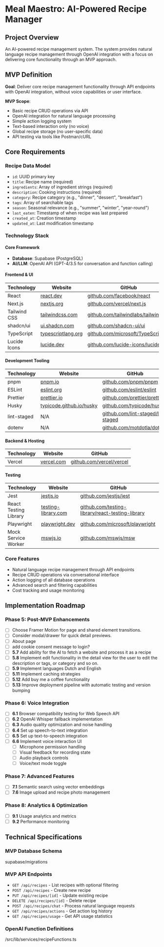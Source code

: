# Meal Maestro: AI-Powered Recipe Manager

## Project Overview

An AI-powered recipe management system. The system provides natural language recipe management through OpenAI integration with a focus on delivering core functionality through an MVP approach.

## MVP Definition

**Goal**: Deliver core recipe management functionality through API endpoints with OpenAI integration, without voice capabilities or user interface.

**MVP Scope**:

- Basic recipe CRUD operations via API
- OpenAI integration for natural language processing
- Simple action logging system
- Text-based interaction only (no voice)
- Global recipe storage (no user-specific data)
- API testing via tools like Postman/cURL

## Core Requirements

### Recipe Data Model

- `id`: UUID primary key
- `title`: Recipe name (required)
- `ingredients`: Array of ingredient strings (required)
- `description`: Cooking instructions (required)
- `category`: Recipe category (e.g., "dinner", "dessert", "breakfast")
- `tags`: Array of searchable tags
- `season`: Seasonal relevance (e.g., "summer", "winter", "year-round")
- `last_eaten`: Timestamp of when recipe was last prepared
- `created_at`: Creation timestamp
- `updated_at`: Last modification timestamp

### Technology Stack

#### Core Framework

- **Database**: Supabase (PostgreSQL)
- **AI/LLM**: OpenAI API (GPT-4/3.5 for conversation and function calling)

#### Frontend & UI

| Technology   | Website                                          | GitHub                                                                             |
| ------------ | ------------------------------------------------ | ---------------------------------------------------------------------------------- |
| React        | [react.dev](https://react.dev)                   | [github.com/facebook/react](https://github.com/facebook/react)                     |
| Next.js      | [nextjs.org](https://nextjs.org)                 | [github.com/vercel/next.js](https://github.com/vercel/next.js)                     |
| Tailwind CSS | [tailwindcss.com](https://tailwindcss.com)       | [github.com/tailwindlabs/tailwindcss](https://github.com/tailwindlabs/tailwindcss) |
| shadcn/ui    | [ui.shadcn.com](https://ui.shadcn.com)           | [github.com/shadcn-ui/ui](https://github.com/shadcn-ui/ui)                         |
| TypeScript   | [typescriptlang.org](https://typescriptlang.org) | [github.com/microsoft/TypeScript](https://github.com/microsoft/TypeScript)         |
| Lucide Icons | [lucide.dev](https://lucide.dev)                 | [github.com/lucide-icons/lucide](https://github.com/lucide-icons/lucide)           |

#### Development Tooling

| Technology  | Website                                                      | GitHub                                                                           |
| ----------- | ------------------------------------------------------------ | -------------------------------------------------------------------------------- |
| pnpm        | [pnpm.io](https://pnpm.io)                                   | [github.com/pnpm/pnpm](https://github.com/pnpm/pnpm)                             |
| ESLint      | [eslint.org](https://eslint.org)                             | [github.com/eslint/eslint](https://github.com/eslint/eslint)                     |
| Prettier    | [prettier.io](https://prettier.io)                           | [github.com/prettier/prettier](https://github.com/prettier/prettier)             |
| Husky       | [typicode.github.io/husky](https://typicode.github.io/husky) | [github.com/typicode/husky](https://github.com/typicode/husky)                   |
| lint-staged | N/A                                                          | [github.com/lint-staged/lint-staged](https://github.com/lint-staged/lint-staged) |
| dotenv      | N/A                                                          | [github.com/motdotla/dotenv](https://github.com/motdotla/dotenv)                 |

#### Backend & Hosting

| Technology | Website                          | GitHub                                                       |
| ---------- | -------------------------------- | ------------------------------------------------------------ |
| Vercel     | [vercel.com](https://vercel.com) | [github.com/vercel/vercel](https://github.com/vercel/vercel) |

#### Testing

| Technology            | Website                                            | GitHub                                                                                                       |
| --------------------- | -------------------------------------------------- | ------------------------------------------------------------------------------------------------------------ |
| Jest                  | [jestjs.io](https://jestjs.io)                     | [github.com/jestjs/jest](https://github.com/jestjs/jest)                                                     |
| React Testing Library | [testing-library.com](https://testing-library.com) | [github.com/testing-library/react-testing-library](https://github.com/testing-library/react-testing-library) |
| Playwright            | [playwright.dev](https://playwright.dev)           | [github.com/microsoft/playwright](https://github.com/microsoft/playwright)                                   |
| Mock Service Worker   | [mswjs.io](https://mswjs.io)                       | [github.com/mswjs/msw](https://github.com/mswjs/msw)                                                         |

### Core Features

- Natural language recipe management through API endpoints
- Recipe CRUD operations via conversational interface
- Action logging of all database operations
- Advanced search and filtering capabilities
- Cost tracking and usage monitoring

## Implementation Roadmap

### Phase 5: Post-MVP Enhancements

- [ ] Choose Framer Motion for page and shared element transitions.
- [ ] Consider modal/drawer for quick detail previews.
- [ ] About page
- [ ] add cookie consent message to login?
- [ ] **5.7** Add ability for the AI to fetch a website and process it as a recipe
- [ ] **5.8** Implement edit functionality in the detail view for the user to edit the description or tags, or category and so on.
- [ ] **5.9** Implement languages Dutch and English
- [ ] **5.11** Implement caching strategies
- [ ] **5.12** Add buy me a coffee functionality
- [ ] **5.13** Improve deployment pipeline with automatic testing and version bumping

### Phase 6: Voice Integration

- [ ] **6.1** Browser compatibility testing for Web Speech API
- [ ] **6.2** OpenAI Whisper fallback implementation
- [ ] **6.3** Audio quality optimization and noise handling
- [ ] **6.4** Set up speech-to-text integration
- [ ] **6.5** Set up text-to-speech integration
- [ ] **6.6** Implement voice interaction UI
  - [ ] Microphone permission handling
  - [ ] Visual feedback for recording state
  - [ ] Audio playback controls
  - [ ] Voice/text mode toggle

### Phase 7: Advanced Features

- [ ] **7.1** Semantic search using vector embeddings
- [ ] **7.6** Image upload and recipe photo management

### Phase 8: Analytics & Optimization

- [ ] **9.1** Usage analytics and metrics
- [ ] **9.2** Performance monitoring

## Technical Specifications

### MVP Database Schema

supabase/migrations

### MVP API Endpoints

- `GET /api/recipes` - List recipes with optional filtering
- `POST /api/recipes` - Create new recipe
- `PUT /api/recipes/[id]` - Update existing recipe
- `DELETE /api/recipes/[id]` - Delete recipe
- `POST /api/recipes/chat` - Process natural language requests
- `GET /api/recipes/actions` - Get action log history
- `GET /api/recipes/usage` - Get API usage statistics

### OpenAI Function Definitions

/src/lib/services/recipeFunctions.ts

```

```
